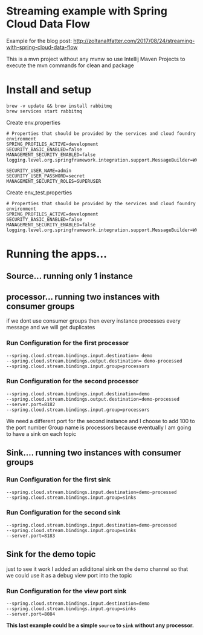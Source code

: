# Streaming example with Spring Cloud Data Flow

Example for the blog post: http://zoltanaltfatter.com/2017/08/24/streaming-with-spring-cloud-data-flow

This is a mvn project without any mvnw so use Intellij Maven Projects to execute the mvn commands
for clean and package

# Install and setup
```
brew -v update && brew install rabbitmq
brew services start rabbitmq
```

Create env.properties
```
# Properties that should be provided by the services and cloud foundry environment
SPRING_PROFILES_ACTIVE=development
SECURITY_BASIC_ENABLED=false
MANAGEMENT_SECURITY_ENABLED=false
logging.level.org.springframework.integration.support.MessageBuilder=WARN

SECURITY_USER_NAME=admin
SECURITY_USER_PASSWORD=secret
MANAGEMENT_SECURITY_ROLES=SUPERUSER
```

Create env_test.properties
```
# Properties that should be provided by the services and cloud foundry environment
SPRING_PROFILES_ACTIVE=development
SECURITY_BASIC_ENABLED=false
MANAGEMENT_SECURITY_ENABLED=false
logging.level.org.springframework.integration.support.MessageBuilder=WARN
```
# Running the apps...

 ## Source... running only 1 instance

 ## processor... running two instances with consumer groups
 if we dont use consumer groups then every instance processes
 every message and we will get duplicates

 ### Run Configuration for the first processor
 ```
 --spring.cloud.stream.bindings.input.destination= demo
 --spring.cloud.stream.bindings.output.destination= demo-processed
 --spring.cloud.stream.bindings.input.group=processors
 ```

### Run Configuration for the second processor
```
--spring.cloud.stream.bindings.input.destination=demo
--spring.cloud.stream.bindings.output.destination=demo-processed
--server.port=8182
--spring.cloud.stream.bindings.input.group=processors
```

We need a different port for the second instance and I choose to add 100 to the port number
Group name is processors because eventually I am going to have
a sink on each topic

## Sink.... running two instances with consumer groups

### Run Configuration for the first sink
```
--spring.cloud.stream.bindings.input.destination=demo-processed
--spring.cloud.stream.bindings.input.group=sinks
```

### Run Configuration for the second sink
```
--spring.cloud.stream.bindings.input.destination=demo-processed
--spring.cloud.stream.bindings.input.group=sinks
--server.port=8183
```

## Sink for the demo topic
just to see it work I added an adiditonal sink on
the demo channel so that we could use it as a debug
view port into the topic

### Run Configuration for the view port sink
```
--spring.cloud.stream.bindings.input.destination=demo
--spring.cloud.stream.bindings.input.group=sinks
--server.port=8084
```

**This last example could be a simple `source` to `sink` without any
processor.**
